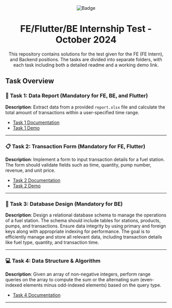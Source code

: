 <div align="center">
  <img src="https://img.shields.io/badge/-🐾 ume_meu 🐾-e3d6f6?style=flat&logo=per" alt="Badge">
</div>

<div align="center">    
    <h1>FE/Flutter/BE Internship Test - October 2024</h1>    
    This repository contains solutions for the test given for the FE (FE Intern), and Backend positions. The tasks are divided into separate folders, with each task including both a detailed readme and a working demo link.
</div> 

<!-- Task Overview -->
## Task Overview
### :memo: Task 1: Data Report (Mandatory for FE, BE, and Flutter)
**Description**: Extract data from a provided `report.xlsx` file and calculate the total amount of transactions within a user-specified time range.

- [Task 1 Documentation](./Task-1/readme.md)
- [Task 1 Demo](https://example.com/task1-demo)

---
### :clipboard: Task 2: Transaction Form (Mandatory for FE, Flutter)
**Description**: Implement a form to input transaction details for a fuel station. The form should validate fields such as time, quantity, pump number, revenue, and unit price.

- [Task 2 Documentation](./Task-2/readme.md)
- [Task 2 Demo](https://example.com/task2-demo)

---
### :wrench: Task 3: Database Design (Mandatory for BE)  
**Description**: Design a relational database schema to manage the operations of a fuel station. The schema should include tables for stations, products, pumps, and transactions. Ensure data integrity by using primary and foreign keys along with appropriate indexing for performance. The goal is to efficiently manage and store all relevant data, including transaction details like fuel type, quantity, and transaction time.

---
### :computer: Task 4: Data Structure & Algorithm
**Description**: Given an array of non-negative integers, perform range queries on the array to compute the sum or the alternating sum (even-indexed elements minus odd-indexed elements) based on the query type.

- [Task 4 Documentation](./Task-4/readme.md)
---